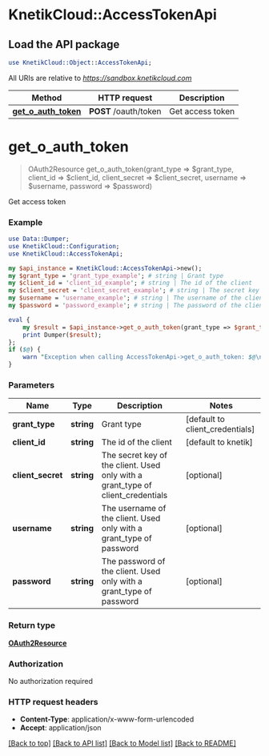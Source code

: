 # KnetikCloud::AccessTokenApi

## Load the API package
```perl
use KnetikCloud::Object::AccessTokenApi;
```

All URIs are relative to *https://sandbox.knetikcloud.com*

Method | HTTP request | Description
------------- | ------------- | -------------
[**get_o_auth_token**](AccessTokenApi.md#get_o_auth_token) | **POST** /oauth/token | Get access token


# **get_o_auth_token**
> OAuth2Resource get_o_auth_token(grant_type => $grant_type, client_id => $client_id, client_secret => $client_secret, username => $username, password => $password)

Get access token

### Example 
```perl
use Data::Dumper;
use KnetikCloud::Configuration;
use KnetikCloud::AccessTokenApi;

my $api_instance = KnetikCloud::AccessTokenApi->new();
my $grant_type = 'grant_type_example'; # string | Grant type
my $client_id = 'client_id_example'; # string | The id of the client
my $client_secret = 'client_secret_example'; # string | The secret key of the client.  Used only with a grant_type of client_credentials
my $username = 'username_example'; # string | The username of the client.  Used only with a grant_type of password
my $password = 'password_example'; # string | The password of the client.  Used only with a grant_type of password

eval { 
    my $result = $api_instance->get_o_auth_token(grant_type => $grant_type, client_id => $client_id, client_secret => $client_secret, username => $username, password => $password);
    print Dumper($result);
};
if ($@) {
    warn "Exception when calling AccessTokenApi->get_o_auth_token: $@\n";
}
```

### Parameters

Name | Type | Description  | Notes
------------- | ------------- | ------------- | -------------
 **grant_type** | **string**| Grant type | [default to client_credentials]
 **client_id** | **string**| The id of the client | [default to knetik]
 **client_secret** | **string**| The secret key of the client.  Used only with a grant_type of client_credentials | [optional] 
 **username** | **string**| The username of the client.  Used only with a grant_type of password | [optional] 
 **password** | **string**| The password of the client.  Used only with a grant_type of password | [optional] 

### Return type

[**OAuth2Resource**](OAuth2Resource.md)

### Authorization

No authorization required

### HTTP request headers

 - **Content-Type**: application/x-www-form-urlencoded
 - **Accept**: application/json

[[Back to top]](#) [[Back to API list]](../README.md#documentation-for-api-endpoints) [[Back to Model list]](../README.md#documentation-for-models) [[Back to README]](../README.md)


